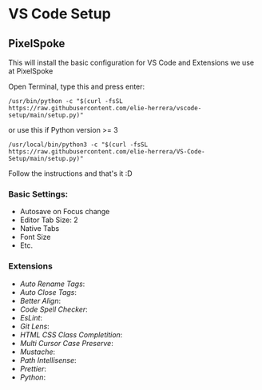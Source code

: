 # VS Code Setup
## PixelSpoke

This will install the basic configuration for VS Code and Extensions we use at PixelSpoke

Open Terminal, type this and press enter:

```shell
/usr/bin/python -c "$(curl -fsSL https://raw.githubusercontent.com/elie-herrera/vscode-setup/main/setup.py)"
```

or use this if Python version >= 3

```shell
/usr/local/bin/python3 -c "$(curl -fsSL https://raw.githubusercontent.com/elie-herrera/VS-Code-Setup/main/setup.py)"
```

Follow the instructions and that's it :D

### Basic Settings:

* Autosave on Focus change
* Editor Tab Size: 2
* Native Tabs
* Font Size
* Etc.

### Extensions

* *Auto Rename Tags*:
* *Auto Close Tags*:
* *Better Align*: 
* *Code Spell Checker*: 
* *EsLint*: 
* *Git Lens*:
* *HTML CSS Class Completition*:
* *Multi Cursor Case Preserve*:
* *Mustache*:
* *Path Intellisense*:
* *Prettier*:
* *Python*:
